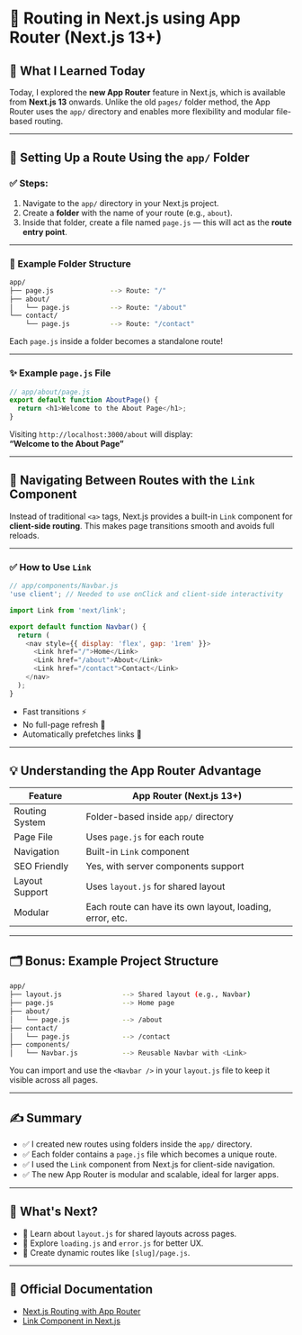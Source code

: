 # 🧭 Routing in Next.js using App Router (Next.js 13+)

## 📌 What I Learned Today

Today, I explored the **new App Router** feature in Next.js, which is available from **Next.js 13** onwards. Unlike the old `pages/` folder method, the App Router uses the `app/` directory and enables more flexibility and modular file-based routing.

---

## 🔧 Setting Up a Route Using the `app/` Folder

### ✅ Steps:
1. Navigate to the `app/` directory in your Next.js project.
2. Create a **folder** with the name of your route (e.g., `about`).
3. Inside that folder, create a file named `page.js` — this will act as the **route entry point**.

---

### 📁 Example Folder Structure

```bash
app/
├── page.js              --> Route: "/"
├── about/
│   └── page.js          --> Route: "/about"
└── contact/
    └── page.js          --> Route: "/contact"
```

Each `page.js` inside a folder becomes a standalone route!

---

### ✨ Example `page.js` File

```js
// app/about/page.js
export default function AboutPage() {
  return <h1>Welcome to the About Page</h1>;
}
```

Visiting `http://localhost:3000/about` will display:  
**“Welcome to the About Page”**

---

## 🔗 Navigating Between Routes with the `Link` Component

Instead of traditional `<a>` tags, Next.js provides a built-in `Link` component for **client-side routing**. This makes page transitions smooth and avoids full reloads.

---

### ✅ How to Use `Link`

```js
// app/components/Navbar.js
'use client'; // Needed to use onClick and client-side interactivity

import Link from 'next/link';

export default function Navbar() {
  return (
    <nav style={{ display: 'flex', gap: '1rem' }}>
      <Link href="/">Home</Link>
      <Link href="/about">About</Link>
      <Link href="/contact">Contact</Link>
    </nav>
  );
}
```

- Fast transitions ⚡
- No full-page refresh 🔁
- Automatically prefetches links 🧠

---

## 💡 Understanding the App Router Advantage

| Feature             | App Router (Next.js 13+)             |
|---------------------|---------------------------------------|
| Routing System      | Folder-based inside `app/` directory |
| Page File           | Uses `page.js` for each route        |
| Navigation          | Built-in `Link` component            |
| SEO Friendly        | Yes, with server components support  |
| Layout Support      | Uses `layout.js` for shared layout   |
| Modular             | Each route can have its own layout, loading, error, etc. |

---

## 🗂 Bonus: Example Project Structure

```bash
app/
├── layout.js               --> Shared layout (e.g., Navbar)
├── page.js                 --> Home page
├── about/
│   └── page.js             --> /about
├── contact/
│   └── page.js             --> /contact
├── components/
│   └── Navbar.js           --> Reusable Navbar with <Link>
```

You can import and use the `<Navbar />` in your `layout.js` file to keep it visible across all pages.

---

## ✍️ Summary

- ✅ I created new routes using folders inside the `app/` directory.
- ✅ Each folder contains a `page.js` file which becomes a unique route.
- ✅ I used the `Link` component from Next.js for client-side navigation.
- ✅ The new App Router is modular and scalable, ideal for larger apps.

---

## 📘 What's Next?

- 🔹 Learn about `layout.js` for shared layouts across pages.
- 🔹 Explore `loading.js` and `error.js` for better UX.
- 🔹 Create dynamic routes like `[slug]/page.js`.

---

## 🔗 Official Documentation

- [Next.js Routing with App Router](https://nextjs.org/docs/app/building-your-application/routing)
- [Link Component in Next.js](https://nextjs.org/docs/app/api-reference/components/link)